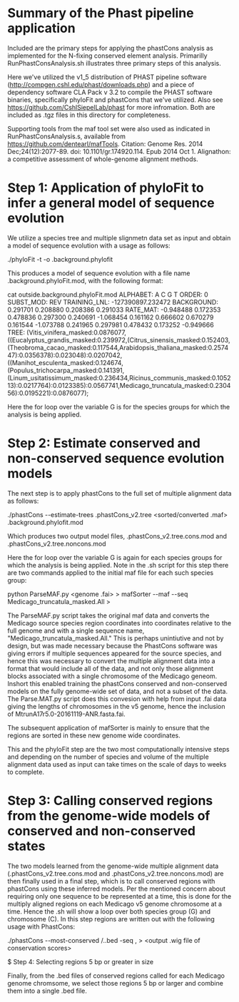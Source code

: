# Summary of the Phast pipeline application

Included are the primary steps for applying the phastCons analysis as implemented for the N-fixing conserved element analysis. Primarilly RunPhastConsAnalysis.sh illustrates three primary steps of this analysis. 

Here we've utilized the v1_5 distribution of PHAST pipeline software (http://compgen.cshl.edu/phast/downloads.php) and a piece of dependency software CLA Pack v 3.2 to compile the PHAST software binaries, specifically phyloFit and phastCons that  we've utilized. Also see https://github.com/CshlSiepelLab/phast for more infromation. Both are included as .tgz files in this directory for completeness. 

Supporting tools from the maf tool set were also used as indicated in RunPhastConsAnalysis.s, available from https://github.com/dentearl/mafTools. Citation:
Genome Res. 2014 Dec;24(12):2077-89. doi: 10.1101/gr.174920.114. Epub 2014 Oct 1. Alignathon: a competitive assessment of whole-genome alignment methods.

# Step 1: Application of phyloFit to infer a general model of sequence evolution

We utilize a species tree and multiple slignmetn data set as input and obtain a model of sequence evolution with a usage as follows:

./phyloFit -t <tree> -o <prefix>.background.phylofit <maf>
  
This produces a model of sequence evolution with a file name <prefix>.background.phyloFit.mod, with the following format:
  
cat outside.background.phyloFit.mod 
ALPHABET: A C G T 
ORDER: 0
SUBST_MOD: REV
TRAINING_LNL: -127390897.232472
BACKGROUND: 0.291701 0.208880 0.208386 0.291033 
RATE_MAT:
  -0.948488    0.172353    0.478836    0.297300 
   0.240691   -1.068454    0.161162    0.666602 
   0.670279    0.161544   -1.073788    0.241965 
   0.297981    0.478432    0.173252   -0.949666 
TREE: (Vitis_vinifera_masked:0.0876077,((Eucalyptus_grandis_masked:0.239972,(Citrus_sinensis_masked:0.152403,(Theobroma_cacao_masked:0.117544,Arabidopsis_thaliana_masked:0.257447):0.0356378):0.023048):0.0207042,((Manihot_esculenta_masked:0.124674,(Populus_trichocarpa_masked:0.141391,(Linum_usitatissimum_masked:0.236434,Ricinus_communis_masked:0.105213):0.0217764):0.0123385):0.0567741,Medicago_truncatula_masked:0.230456):0.0195221):0.0876077);
  
Here the for loop over the variable G is for the species groups for which the analysis is being applied. 
  
# Step 2: Estimate conserved and non-conserved sequence evolution models
  
The next step is to apply phastCons to the full set of multiple alignment data as follows:
  
./phastCons --estimate-trees <prefix>.phastCons_v2.tree <sorted/converted .maf> <prefix>.background.phylofit.mod

Which produces two output model files, <prefix>.phastCons_v2.tree.cons.mod and <prefix>.phastCons_v2.tree.noncons.mod
  
Here the for loop over the variable G is again for each species groups for which the analysis is being applied. Note in the .sh script for this step there are two commands applied to the initial maf file for each such species group:
  
python ParseMAF.py <original maf> <genome .fai> > <converted maf>
mafSorter --maf <converted maf> --seq Medicago_truncatula_masked.All > <converted and sorted maf>
  
The ParseMAF.py script takes the original maf data and converts the Medicago source species region coordinates into coordinates relative to the full genome and with a single sequence name, "Medicago_truncatula_masked.All." This is perhaps unintiutive and not by design, but was made necessary because the PhastCons software was giving errors if multiple sequences appeared for the source species, and hence this was necessary to convert the multiple alignment data into a format that would include all of the data, and not only those alignment blocks associated with a single chromosome of the Medicago geneom. Inshort this enabled training the phastCons conserved and non-conserved models on the fully genome-wide set of data, and not a subset of the data. The Parse.MAT.py script does this convesion with help from input .fai data giving the lengths of chromosomes in the v5 genome, hence the inclusion of MtrunA17r5.0-20161119-ANR.fasta.fai.
  
The subsequent application of mafSorter is mainly to ensure that the regions are sorted in these new genome wide coordinates. 
  
This and the phyloFit step are the two most computationally intensive steps and depending on the number of species and volume of the multiple alignment data used as input can take times on the scale of days to weeks to complete.  
  
# Step 3: Calling conserved regions from the genome-wide models of conserved and non-conserved states
  
The two models learned from the genome-wide multiple alignment data (<prefix>.phastCons_v2.tree.cons.mod and <prefix>.phastCons_v2.tree.noncons.mod) are then finally used in a final step, which is to call conserved regions with phastCons using these inferred models. Per the mentioned concern about requiring only one sequence to be represented at a time, this is done for the multiply aligned regions on each Medicago v5 genome chromosome at a time. Hence the .sh will show a loop over both species group (G) and chromosome (C). In this step regions are written out with the following usage with PhastCons:
  
 ./phastCons --most-conserved <path>/<group>.<chromosome>.bed -seq <chromosome> <maf for chromosome regions> <conserved model>,<non-conserved model> > <output .wig file of conservation scores>
  
 $ Step 4: Selecting regions 5 bp or greater in size
  
 Finally, from the .bed files of conserved regions called for each Medicago genome chromsome, we select those regions 5 bp or larger and combine them into a single .bed file.  
